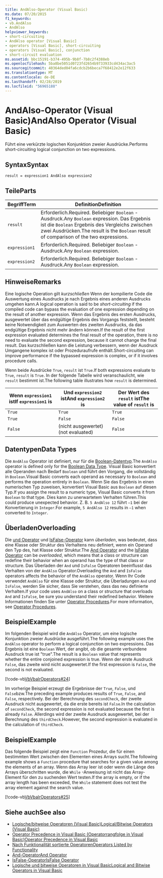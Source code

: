 ```yaml
---
title: AndAlso-Operator (Visual Basic)
ms.date: 07/20/2015
f1_keywords:
- vb.AndAlso
- AndAlso
helpviewer_keywords:
- short-circuiting
- AndAlso operator [Visual Basic]
- operators [Visual Basic], short-circuiting
- operators [Visual Basic], conjunction
- short-circuit evaluation
ms.assetid: bbc15191-b374-495b-9b8f-7b8c2f4388eb
ms.openlocfilehash: 5ba8be5051d0723fd2654b9733933cd434ac3ac5
ms.sourcegitcommit: 40364ded04fa6cdcb2b6beca7f68412e2e12f633
ms.translationtype: MT
ms.contentlocale: de-DE
ms.lasthandoff: 02/28/2019
ms.locfileid: "56965188"
---
```

# <a name="andalso-operator-visual-basic"></a><span data-ttu-id="da38a-102">AndAlso-Operator (Visual Basic)</span><span class="sxs-lookup"><span data-stu-id="da38a-102">AndAlso Operator (Visual Basic)</span></span>
<span data-ttu-id="da38a-103">Führt eine verkürzte logischen Konjunktion zweier Ausdrücke.</span><span class="sxs-lookup"><span data-stu-id="da38a-103">Performs short-circuiting logical conjunction on two expressions.</span></span>  
  
## <a name="syntax"></a><span data-ttu-id="da38a-104">Syntax</span><span class="sxs-lookup"><span data-stu-id="da38a-104">Syntax</span></span>  
  
```  
result = expression1 AndAlso expression2  
```  
  
## <a name="parts"></a><span data-ttu-id="da38a-105">Teile</span><span class="sxs-lookup"><span data-stu-id="da38a-105">Parts</span></span>  
  
|<span data-ttu-id="da38a-106">Begriff</span><span class="sxs-lookup"><span data-stu-id="da38a-106">Term</span></span>|<span data-ttu-id="da38a-107">Definition</span><span class="sxs-lookup"><span data-stu-id="da38a-107">Definition</span></span>|  
|---|---|  
|`result`|<span data-ttu-id="da38a-108">Erforderlich.</span><span class="sxs-lookup"><span data-stu-id="da38a-108">Required.</span></span> <span data-ttu-id="da38a-109">Beliebiger `Boolean` -Ausdruck.</span><span class="sxs-lookup"><span data-stu-id="da38a-109">Any `Boolean` expression.</span></span> <span data-ttu-id="da38a-110">Das Ergebnis ist die `Boolean` Ergebnis des Vergleichs zwischen zwei Ausdrücken.</span><span class="sxs-lookup"><span data-stu-id="da38a-110">The result is the `Boolean` result of comparison of the two expressions.</span></span>|  
|`expression1`|<span data-ttu-id="da38a-111">Erforderlich.</span><span class="sxs-lookup"><span data-stu-id="da38a-111">Required.</span></span> <span data-ttu-id="da38a-112">Beliebiger `Boolean` -Ausdruck.</span><span class="sxs-lookup"><span data-stu-id="da38a-112">Any `Boolean` expression.</span></span>|  
|`expression2`|<span data-ttu-id="da38a-113">Erforderlich.</span><span class="sxs-lookup"><span data-stu-id="da38a-113">Required.</span></span> <span data-ttu-id="da38a-114">Beliebiger `Boolean` -Ausdruck.</span><span class="sxs-lookup"><span data-stu-id="da38a-114">Any `Boolean` expression.</span></span>|  
  
## <a name="remarks"></a><span data-ttu-id="da38a-115">Hinweise</span><span class="sxs-lookup"><span data-stu-id="da38a-115">Remarks</span></span>  
 <span data-ttu-id="da38a-116">Eine logische Operation gilt *kurzschließen* Wenn der kompilierte Code die Auswertung eines Ausdrucks je nach Ergebnis eines anderen Ausdrucks umgehen kann.</span><span class="sxs-lookup"><span data-stu-id="da38a-116">A logical operation is said to be *short-circuiting* if the compiled code can bypass the evaluation of one expression depending on the result of another expression.</span></span> <span data-ttu-id="da38a-117">Wenn das Ergebnis des ersten Ausdrucks, ausgewertet über das endgültige Ergebnis des Vorgangs feststellt, besteht keine Notwendigkeit zum Auswerten des zweiten Ausdrucks, da das endgültige Ergebnis nicht mehr ändern können.</span><span class="sxs-lookup"><span data-stu-id="da38a-117">If the result of the first expression evaluated determines the final result of the operation, there is no need to evaluate the second expression, because it cannot change the final result.</span></span> <span data-ttu-id="da38a-118">Das kurzschließen kann die Leistung verbessern, wenn der Ausdruck Umgangene komplex ist oder Prozeduraufrufe enthält.</span><span class="sxs-lookup"><span data-stu-id="da38a-118">Short-circuiting can improve performance if the bypassed expression is complex, or if it involves procedure calls.</span></span>  
  
 <span data-ttu-id="da38a-119">Wenn beide Ausdrücke `True`, `result` ist `True`.</span><span class="sxs-lookup"><span data-stu-id="da38a-119">If both expressions evaluate to `True`, `result` is `True`.</span></span> <span data-ttu-id="da38a-120">In der folgende Tabelle wird veranschaulicht, wie `result` bestimmt ist.</span><span class="sxs-lookup"><span data-stu-id="da38a-120">The following table illustrates how `result` is determined.</span></span>  
  
|<span data-ttu-id="da38a-121">Wenn `expression1` ist</span><span class="sxs-lookup"><span data-stu-id="da38a-121">If `expression1` is</span></span>|<span data-ttu-id="da38a-122">Und `expression2` ist</span><span class="sxs-lookup"><span data-stu-id="da38a-122">And `expression2` is</span></span>|<span data-ttu-id="da38a-123">Der Wert des `result` ist</span><span class="sxs-lookup"><span data-stu-id="da38a-123">The value of `result` is</span></span>|  
|---|---|---|  
|`True`|`True`|`True`|  
|`True`|`False`|`False`|  
|`False`|<span data-ttu-id="da38a-124">(nicht ausgewertet)</span><span class="sxs-lookup"><span data-stu-id="da38a-124">(not evaluated)</span></span>|`False`|  
  
## <a name="data-types"></a><span data-ttu-id="da38a-125">Datentypen</span><span class="sxs-lookup"><span data-stu-id="da38a-125">Data Types</span></span>  
 <span data-ttu-id="da38a-126">Die `AndAlso` Operator ist definiert, nur für die [Boolean-Datentyp](../../../visual-basic/language-reference/data-types/boolean-data-type.md).</span><span class="sxs-lookup"><span data-stu-id="da38a-126">The `AndAlso` operator is defined only for the [Boolean Data Type](../../../visual-basic/language-reference/data-types/boolean-data-type.md).</span></span> <span data-ttu-id="da38a-127">Visual Basic konvertiert alle Operanden nach Bedarf `Boolean` und führt den Vorgang, die vollständig in `Boolean`.</span><span class="sxs-lookup"><span data-stu-id="da38a-127">Visual Basic converts each operand as necessary to `Boolean` and performs the operation entirely in `Boolean`.</span></span> <span data-ttu-id="da38a-128">Wenn Sie das Ergebnis in einen numerischen Typ zuweisen, konvertiert Visual Basic aus `Boolean` auf diesen Typ.</span><span class="sxs-lookup"><span data-stu-id="da38a-128">If you assign the result to a numeric type, Visual Basic converts it from `Boolean` to that type.</span></span> <span data-ttu-id="da38a-129">Dies kann zu unerwartetem Verhalten führen.</span><span class="sxs-lookup"><span data-stu-id="da38a-129">This could produce unexpected behavior.</span></span> <span data-ttu-id="da38a-130">Z. B. `5 AndAlso 12` führt `–1` bei der Konvertierung in `Integer`.</span><span class="sxs-lookup"><span data-stu-id="da38a-130">For example, `5 AndAlso 12` results in `–1` when converted to `Integer`.</span></span>  
  
## <a name="overloading"></a><span data-ttu-id="da38a-131">Überladen</span><span class="sxs-lookup"><span data-stu-id="da38a-131">Overloading</span></span>  
 <span data-ttu-id="da38a-132">Die [und Operator](../../../visual-basic/language-reference/operators/and-operator.md) und [IsFalse-Operator](../../../visual-basic/language-reference/operators/isfalse-operator.md) kann *überladen*, was bedeutet, dass eine Klasse oder Struktur des Verhaltens neu definiert, wenn ein Operand den Typ des, hat Klasse oder Struktur.</span><span class="sxs-lookup"><span data-stu-id="da38a-132">The [And Operator](../../../visual-basic/language-reference/operators/and-operator.md) and the [IsFalse Operator](../../../visual-basic/language-reference/operators/isfalse-operator.md) can be *overloaded*, which means that a class or structure can redefine their behavior when an operand has the type of that class or structure.</span></span> <span data-ttu-id="da38a-133">Das Überladen der `And` und `IsFalse` Operatoren beeinflusst das Verhalten von der `AndAlso` Operator.</span><span class="sxs-lookup"><span data-stu-id="da38a-133">Overloading the `And` and `IsFalse` operators affects the behavior of the `AndAlso` operator.</span></span> <span data-ttu-id="da38a-134">Wenn Ihr Code verwendet `AndAlso` für eine Klasse oder Struktur, die Überladungen `And` und `IsFalse`, werden Sie sicher, dass Sie verstehen, dass das neu definierte Verhalten.</span><span class="sxs-lookup"><span data-stu-id="da38a-134">If your code uses `AndAlso` on a class or structure that overloads `And` and `IsFalse`, be sure you understand their redefined behavior.</span></span> <span data-ttu-id="da38a-135">Weitere Informationen finden Sie unter [Operator Procedures](../../../visual-basic/programming-guide/language-features/procedures/operator-procedures.md).</span><span class="sxs-lookup"><span data-stu-id="da38a-135">For more information, see [Operator Procedures](../../../visual-basic/programming-guide/language-features/procedures/operator-procedures.md).</span></span>  
  
## <a name="example"></a><span data-ttu-id="da38a-136">Beispiel</span><span class="sxs-lookup"><span data-stu-id="da38a-136">Example</span></span>  
 <span data-ttu-id="da38a-137">Im folgenden Beispiel wird die `AndAlso` Operator, um eine logische Konjunktion zweier Ausdrücke ausgeführt.</span><span class="sxs-lookup"><span data-stu-id="da38a-137">The following example uses the `AndAlso` operator to perform a logical conjunction on two expressions.</span></span> <span data-ttu-id="da38a-138">Das Ergebnis ist eine `Boolean` Wert, der angibt, ob die gesamte verbundene Ausdruck true ist "true".</span><span class="sxs-lookup"><span data-stu-id="da38a-138">The result is a `Boolean` value that represents whether the entire conjoined expression is true.</span></span> <span data-ttu-id="da38a-139">Wenn der erste Ausdruck `False`, das zweite wird nicht ausgewertet.</span><span class="sxs-lookup"><span data-stu-id="da38a-139">If the first expression is `False`, the second is not evaluated.</span></span>  
  
 [!code-vb[VbVbalrOperators#24](~/samples/snippets/visualbasic/VS_Snippets_VBCSharp/VbVbalrOperators/VB/Class1.vb#24)]  
  
 <span data-ttu-id="da38a-140">Im vorherige Beispiel erzeugt die Ergebnisse der `True`, `False`, und `False`bzw.</span><span class="sxs-lookup"><span data-stu-id="da38a-140">The preceding example produces results of `True`, `False`, and `False`, respectively.</span></span> <span data-ttu-id="da38a-141">Bei der Berechnung des `secondCheck`, der zweite Ausdruck nicht ausgewertet, da die erste bereits ist `False`.</span><span class="sxs-lookup"><span data-stu-id="da38a-141">In the calculation of `secondCheck`, the second expression is not evaluated because the first is already `False`.</span></span> <span data-ttu-id="da38a-142">Allerdings wird der zweite Ausdruck ausgewertet, bei der Berechnung des `thirdCheck`.</span><span class="sxs-lookup"><span data-stu-id="da38a-142">However, the second expression is evaluated in the calculation of `thirdCheck`.</span></span>  
  
## <a name="example"></a><span data-ttu-id="da38a-143">Beispiel</span><span class="sxs-lookup"><span data-stu-id="da38a-143">Example</span></span>  
 <span data-ttu-id="da38a-144">Das folgende Beispiel zeigt eine `Function` Prozedur, die für einen bestimmten Wert zwischen den Elementen eines Arrays sucht.</span><span class="sxs-lookup"><span data-stu-id="da38a-144">The following example shows a `Function` procedure that searches for a given value among the elements of an array.</span></span> <span data-ttu-id="da38a-145">Wenn das Array leer ist oder wenn die Länge des Arrays überschritten wurde, die `While` -Anweisung ist nicht das Array-Element für den zu suchenden Wert testen.</span><span class="sxs-lookup"><span data-stu-id="da38a-145">If the array is empty, or if the array length has been exceeded, the `While` statement does not test the array element against the search value.</span></span>  
  
 [!code-vb[VbVbalrOperators#25](~/samples/snippets/visualbasic/VS_Snippets_VBCSharp/VbVbalrOperators/VB/Class1.vb#25)]  
  
## <a name="see-also"></a><span data-ttu-id="da38a-146">Siehe auch</span><span class="sxs-lookup"><span data-stu-id="da38a-146">See also</span></span>
- [<span data-ttu-id="da38a-147">Logische/bitweise Operatoren (Visual Basic)</span><span class="sxs-lookup"><span data-stu-id="da38a-147">Logical/Bitwise Operators (Visual Basic)</span></span>](../../../visual-basic/language-reference/operators/logical-bitwise-operators.md)
- [<span data-ttu-id="da38a-148">Operator Precedence in Visual Basic (Operatorrangfolge in Visual Basic)</span><span class="sxs-lookup"><span data-stu-id="da38a-148">Operator Precedence in Visual Basic</span></span>](../../../visual-basic/language-reference/operators/operator-precedence.md)
- [<span data-ttu-id="da38a-149">Nach Funktionalität sortierte Operatoren</span><span class="sxs-lookup"><span data-stu-id="da38a-149">Operators Listed by Functionality</span></span>](../../../visual-basic/language-reference/operators/operators-listed-by-functionality.md)
- [<span data-ttu-id="da38a-150">And-Operator</span><span class="sxs-lookup"><span data-stu-id="da38a-150">And Operator</span></span>](../../../visual-basic/language-reference/operators/and-operator.md)
- [<span data-ttu-id="da38a-151">IsFalse-Operator</span><span class="sxs-lookup"><span data-stu-id="da38a-151">IsFalse Operator</span></span>](../../../visual-basic/language-reference/operators/isfalse-operator.md)
- [<span data-ttu-id="da38a-152">Logische und bitweise Operatoren in Visual Basic</span><span class="sxs-lookup"><span data-stu-id="da38a-152">Logical and Bitwise Operators in Visual Basic</span></span>](../../../visual-basic/programming-guide/language-features/operators-and-expressions/logical-and-bitwise-operators.md)
